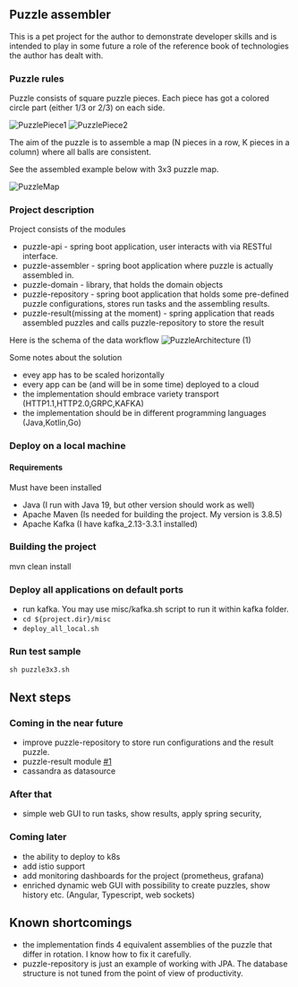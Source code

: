 ## Puzzle assembler

This is a pet project for the author to demonstrate developer skills and 
is intended to play in some future a role of the reference book of 
technologies the author has dealt with.

### Puzzle rules
Puzzle consists of square puzzle pieces. Each piece has got a colored circle part (either 1/3 or 2/3) on each side.

![PuzzlePiece1](https://user-images.githubusercontent.com/12249892/195968243-19db6d33-4daa-4ad0-a9d9-f4da2917eac8.jpg)
![PuzzlePiece2](https://user-images.githubusercontent.com/12249892/195968248-582b0c88-7045-4140-b86c-128b1e8ddac5.jpg)

The aim of the puzzle is to assemble a map (N pieces in a row, K pieces in a column) where all balls are consistent. 

See the assembled example below with 3x3 puzzle map.

![PuzzleMap](https://user-images.githubusercontent.com/12249892/195967697-3277d89c-16a6-4e50-813a-059b9c4ac4b0.jpg)

### Project description
Project consists of the modules
* puzzle-api - spring boot application, user interacts with via RESTful interface.
* puzzle-assembler - spring boot application where puzzle is actually assembled in.
* puzzle-domain - library, that holds the domain objects
* puzzle-repository - spring boot application that holds some pre-defined puzzle configurations, stores run tasks and the assembling results.
* puzzle-result(missing at the moment) - spring application that reads assembled puzzles and calls puzzle-repository to store the result

Here is the schema of the data workflow
![PuzzleArchitecture (1)](https://user-images.githubusercontent.com/12249892/195969342-6e5a274c-6bc2-48b7-b25b-95116e737f53.jpg)

Some notes about the solution
* evey app has to be scaled horizontally
* every app can be (and will be in some time) deployed to a cloud
* the implementation should embrace variety transport (HTTP1.1,HTTP2.0,GRPC,KAFKA) 
* the implementation should be in different programming languages (Java,Kotlin,Go)

### Deploy on a local machine
#### Requirements
Must have been installed
* Java (I run with Java 19, but other version should work as well)
* Apache Maven (Is needed for building the project. My version is 3.8.5)
* Apache Kafka (I have kafka_2.13-3.3.1 installed)

### Building the project
mvn clean install

### Deploy all applications on default ports
* run kafka. You may use misc/kafka.sh script to run it within kafka folder.
* ```cd ${project.dir}/misc```
* ```deploy_all_local.sh```

### Run test sample
```
sh puzzle3x3.sh 
```

## Next steps
### Coming in the near future
* improve puzzle-repository to store run configurations and the result puzzle.
* puzzle-result module [#1](https://github.com/alekseybarabanov/puzzle/issues/1)
* cassandra as datasource

### After that
* simple web GUI to run tasks, show results, apply spring security, 

### Coming later
* the ability to deploy to k8s
* add istio support
* add monitoring dashboards for the project (prometheus, grafana)
* enriched dynamic web GUI with possibility to create puzzles, show history etc. (Angular, Typescript, web sockets)

## Known shortcomings
* the implementation finds 4 equivalent assemblies of the puzzle that differ in rotation. I know how to fix it carefully.
* puzzle-repository is just an example of working with JPA. The database structure is not tuned from the point of view of productivity.

